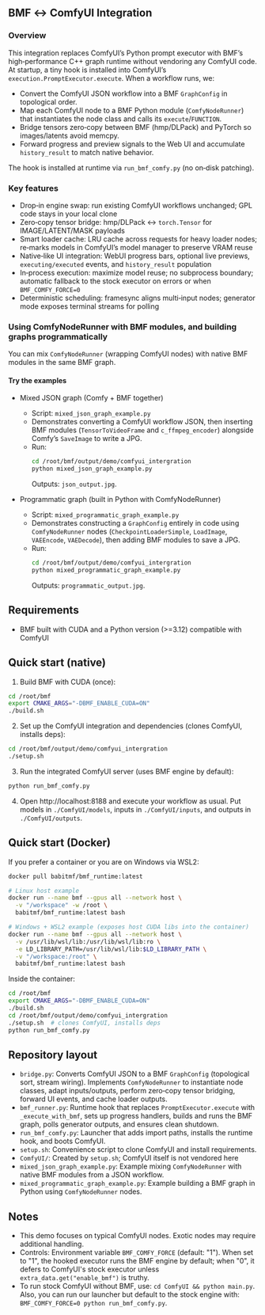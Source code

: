 ## BMF ↔ ComfyUI Integration

### Overview

This integration replaces ComfyUI’s Python prompt executor with BMF’s high‑performance C++ graph runtime without vendoring any ComfyUI code. At startup, a tiny hook is installed into ComfyUI’s `execution.PromptExecutor.execute`. When a workflow runs, we:
- Convert the ComfyUI JSON workflow into a BMF `GraphConfig` in topological order.
- Map each ComfyUI node to a BMF Python module (`ComfyNodeRunner`) that instantiates the node class and calls its `execute`/`FUNCTION`.
- Bridge tensors zero‑copy between BMF (hmp/DLPack) and PyTorch so images/latents avoid memcpy.
- Forward progress and preview signals to the Web UI and accumulate `history_result` to match native behavior.

The hook is installed at runtime via `run_bmf_comfy.py` (no on‑disk patching).

### Key features
- Drop‑in engine swap: run existing ComfyUI workflows unchanged; GPL code stays in your local clone
- Zero‑copy tensor bridge: hmp/DLPack ↔ `torch.Tensor` for IMAGE/LATENT/MASK payloads
- Smart loader cache: LRU cache across requests for heavy loader nodes; re‑marks models in ComfyUI’s model manager to preserve VRAM reuse
- Native‑like UI integration: WebUI progress bars, optional live previews, `executing/executed` events, and `history_result` population
- In‑process execution: maximize model reuse; no subprocess boundary; automatic fallback to the stock executor on errors or when `BMF_COMFY_FORCE=0`
- Deterministic scheduling: framesync aligns multi‑input nodes; generator mode exposes terminal streams for polling

### Using ComfyNodeRunner with BMF modules, and building graphs programmatically

You can mix `ComfyNodeRunner` (wrapping ComfyUI nodes) with native BMF modules in the same BMF graph.

#### Try the examples

- Mixed JSON graph (Comfy + BMF together)
  - Script: `mixed_json_graph_example.py`
  - Demonstrates converting a ComfyUI workflow JSON, then inserting BMF modules (`TensorToVideoFrame` and `c_ffmpeg_encoder`) alongside Comfy’s `SaveImage` to write a JPG.
  - Run:
    ```bash
    cd /root/bmf/output/demo/comfyui_intergration
    python mixed_json_graph_example.py
    ```
    Outputs: `json_output.jpg`.

- Programmatic graph (built in Python with ComfyNodeRunner)
  - Script: `mixed_programmatic_graph_example.py`
  - Demonstrates constructing a `GraphConfig` entirely in code using `ComfyNodeRunner` nodes (`CheckpointLoaderSimple`, `LoadImage`, `VAEEncode`, `VAEDecode`), then adding BMF modules to save a JPG.
  - Run:
    ```bash
    cd /root/bmf/output/demo/comfyui_intergration
    python mixed_programmatic_graph_example.py
    ```
    Outputs: `programmatic_output.jpg`.

## Requirements
- BMF built with CUDA and a Python version (>=3.12) compatible with ComfyUI

## Quick start (native)
1) Build BMF with CUDA (once):
```bash
cd /root/bmf
export CMAKE_ARGS="-DBMF_ENABLE_CUDA=ON"
./build.sh
```

2) Set up the ComfyUI integration and dependencies (clones ComfyUI, installs deps):
```bash
cd /root/bmf/output/demo/comfyui_intergration
./setup.sh
```

3) Run the integrated ComfyUI server (uses BMF engine by default):
```bash
python run_bmf_comfy.py
```

4) Open http://localhost:8188 and execute your workflow as usual. Put models in `./ComfyUI/models`, inputs in `./ComfyUI/inputs`, and outputs in `./ComfyUI/outputs`.

## Quick start (Docker)
If you prefer a container or you are on Windows via WSL2:

```bash
docker pull babitmf/bmf_runtime:latest

# Linux host example
docker run --name bmf --gpus all --network host \
  -v "/workspace" -w /root \
  babitmf/bmf_runtime:latest bash

# Windows + WSL2 example (exposes host CUDA libs into the container)
docker run --name bmf --gpus all --network host \
  -v /usr/lib/wsl/lib:/usr/lib/wsl/lib:ro \
  -e LD_LIBRARY_PATH=/usr/lib/wsl/lib:$LD_LIBRARY_PATH \
  -v "/workspace:/root" \
  babitmf/bmf_runtime:latest bash
```

Inside the container:
```bash
cd /root/bmf
export CMAKE_ARGS="-DBMF_ENABLE_CUDA=ON"
./build.sh
cd /root/bmf/output/demo/comfyui_intergration
./setup.sh  # clones ComfyUI, installs deps
python run_bmf_comfy.py
```

## Repository layout
- `bridge.py`: Converts ComfyUI JSON to a BMF `GraphConfig` (topological sort, stream wiring). Implements `ComfyNodeRunner` to instantiate node classes, adapt inputs/outputs, perform zero‑copy tensor bridging, forward UI events, and cache loader outputs.
- `bmf_runner.py`: Runtime hook that replaces `PromptExecutor.execute` with `_execute_with_bmf`, sets up progress handlers, builds and runs the BMF graph, polls generator outputs, and ensures clean shutdown.
- `run_bmf_comfy.py`: Launcher that adds import paths, installs the runtime hook, and boots ComfyUI.
- `setup.sh`: Convenience script to clone ComfyUI and install requirements.
- `ComfyUI/`: Created by `setup.sh`; ComfyUI itself is not vendored here
 - `mixed_json_graph_example.py`: Example mixing `ComfyNodeRunner` with native BMF modules from a JSON workflow.
 - `mixed_programmatic_graph_example.py`: Example building a BMF graph in Python using `ComfyNodeRunner` nodes.

## Notes
- This demo focuses on typical ComfyUI nodes. Exotic nodes may require additional handling.
- Controls: Environment variable `BMF_COMFY_FORCE` (default: "1"). When set to "1",
  the hooked executor runs the BMF engine by default; when "0", it defers to
  ComfyUI's stock executor unless `extra_data.get("enable_bmf")` is truthy.
- To run stock ComfyUI without BMF, use: `cd ComfyUI && python main.py`. Also, you can run our launcher but default to the stock engine with: `BMF_COMFY_FORCE=0 python run_bmf_comfy.py`.